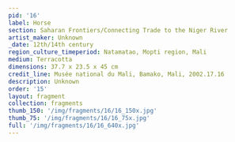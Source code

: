```yaml
---
pid: '16'
label: Horse
section: Saharan Frontiers/Connecting Trade to the Niger River
artist_maker: Unknown
_date: 12th/14th century
region_culture_timeperiod: Natamatao, Mopti region, Mali
medium: Terracotta
dimensions: 37.7 x 23.5 x 45 cm
credit_line: Musée national du Mali, Bamako, Mali, 2002.17.16
description: Unknown
order: '15'
layout: fragment
collection: fragments
thumb_150: '/img/fragments/16/16_150x.jpg'
thumb_75: '/img/fragments/16/16_75x.jpg'
full: '/img/fragments/16/16_640x.jpg'
---
```

